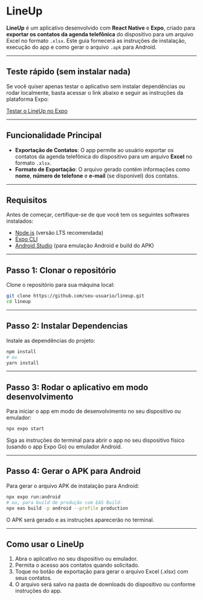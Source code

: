 
# LineUp

**LineUp** é um aplicativo desenvolvido com **React Native** e **Expo**, criado para **exportar os contatos da agenda telefônica** do dispositivo para um arquivo Excel no formato `.xlsx`. Este guia fornecerá as instruções de instalação, execução do app e como gerar o arquivo `.apk` para Android.

---

## Teste rápido (sem instalar nada)

Se você quiser apenas testar o aplicativo sem instalar dependências ou rodar localmente, basta acessar o link abaixo e seguir as instruções da plataforma Expo:

[Testar o LineUp no Expo](https://expo.dev/accounts/depaula39/projects/Contact-Export-App/builds/000f0c9e-7278-4942-bddf-a3784758f734)

---

## Funcionalidade Principal

- **Exportação de Contatos**: O app permite ao usuário exportar os contatos da agenda telefônica do dispositivo para um arquivo **Excel** no formato `.xlsx`.
- **Formato de Exportação**: O arquivo gerado contém informações como **nome**, **número de telefone** e **e-mail** (se disponível) dos contatos.

---

## Requisitos

Antes de começar, certifique-se de que você tem os seguintes softwares instalados:

- [Node.js](https://nodejs.org/) (versão LTS recomendada)
- [Expo CLI](https://docs.expo.dev/get-started/installation/)
- [Android Studio](https://developer.android.com/studio) (para emulação Android e build do APK)

---

## Passo 1: Clonar o repositório

Clone o repositório para sua máquina local:

```bash
git clone https://github.com/seu-usuario/lineup.git
cd lineup
```

---

## Passo 2: Instalar Dependencias

Instale as dependências do projeto:

```bash
npm install
# ou
yarn install
```

---

## Passo 3: Rodar o aplicativo em modo desenvolvimento

Para iniciar o app em modo de desenvolvimento no seu dispositivo ou emulador:

```bash
npx expo start
```

Siga as instruções do terminal para abrir o app no seu dispositivo físico (usando o app Expo Go) ou emulador Android.

---

## Passo 4: Gerar o APK para Android

Para gerar o arquivo APK de instalação para Android:

```bash
npx expo run:android
# ou, para build de produção com EAS Build:
npx eas build -p android --profile production
```

O APK será gerado e as instruções aparecerão no terminal.

---

## Como usar o LineUp

1. Abra o aplicativo no seu dispositivo ou emulador.
2. Permita o acesso aos contatos quando solicitado.
3. Toque no botão de exportação para gerar o arquivo Excel (.xlsx) com seus contatos.
4. O arquivo será salvo na pasta de downloads do dispositivo ou conforme instruções do app.